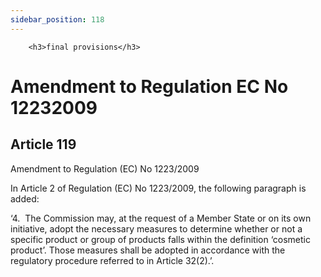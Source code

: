 ```yaml
---
sidebar_position: 118
---
```

        <h3>final provisions</h3>
<h1>Amendment to Regulation EC No 12232009</h1>
<h2>Article 119</h2>
   <p class="stitle-article-norm">Amendment to Regulation&nbsp;(EC)&nbsp;No&nbsp;1223/2009</p>
   <p class="norm">In Article&nbsp;2 of Regulation&nbsp;(EC)&nbsp;No&nbsp;1223/2009, the following paragraph&nbsp;is added:</p>
   <p class="norm">‘4.&nbsp;&nbsp;The Commission may, at the request of a
 Member&nbsp;State or on its own initiative, adopt the necessary 
measures to determine whether or not a specific product or group of 
products falls within the definition ‘cosmetic product’. Those measures 
shall be adopted in accordance with the regulatory procedure referred to
 in Article&nbsp;32(2).’.</p>